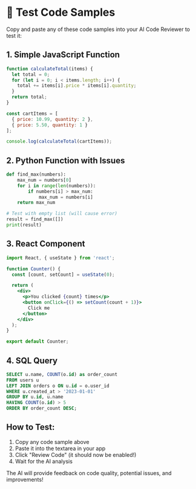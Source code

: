 # 🧪 Test Code Samples

Copy and paste any of these code samples into your AI Code Reviewer to test it:

## 1. Simple JavaScript Function
```javascript
function calculateTotal(items) {
  let total = 0;
  for (let i = 0; i < items.length; i++) {
    total += items[i].price * items[i].quantity;
  }
  return total;
}

const cartItems = [
  { price: 10.99, quantity: 2 },
  { price: 5.50, quantity: 1 }
];

console.log(calculateTotal(cartItems));
```

## 2. Python Function with Issues
```python
def find_max(numbers):
    max_num = numbers[0]
    for i in range(len(numbers)):
        if numbers[i] > max_num:
            max_num = numbers[i]
    return max_num

# Test with empty list (will cause error)
result = find_max([])
print(result)
```

## 3. React Component
```jsx
import React, { useState } from 'react';

function Counter() {
  const [count, setCount] = useState(0);

  return (
    <div>
      <p>You clicked {count} times</p>
      <button onClick={() => setCount(count + 1)}>
        Click me
      </button>
    </div>
  );
}

export default Counter;
```

## 4. SQL Query
```sql
SELECT u.name, COUNT(o.id) as order_count
FROM users u
LEFT JOIN orders o ON u.id = o.user_id
WHERE u.created_at > '2023-01-01'
GROUP BY u.id, u.name
HAVING COUNT(o.id) > 5
ORDER BY order_count DESC;
```

## How to Test:
1. Copy any code sample above
2. Paste it into the textarea in your app
3. Click "Review Code" (it should now be enabled!)
4. Wait for the AI analysis

The AI will provide feedback on code quality, potential issues, and improvements!
